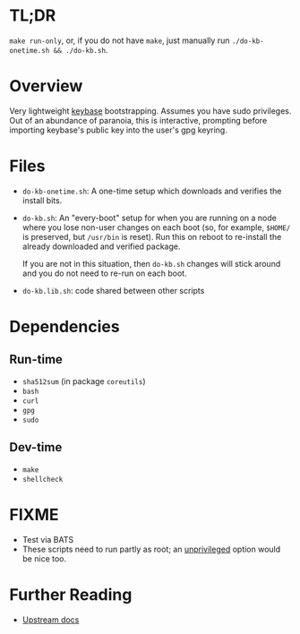 # TL;DR

`make run-only`, or, if you do not have `make`, just manually run `./do-kb-onetime.sh && ./do-kb.sh`.


# Overview

Very lightweight [keybase](https://keybase.io) bootstrapping.  Assumes you have sudo privileges.  Out of an abundance of
paranoia, this is interactive, prompting before importing keybase's public key into the user's gpg
keyring.


# Files

  - `do-kb-onetime.sh`:  A one-time setup which downloads and verifies the install bits.

  - `do-kb.sh`:  An "every-boot" setup for when you are running on a node where you lose non-user
    changes on each boot (so, for example, `$HOME/` is preserved, but `/usr/bin` is reset).  Run
    this on reboot to re-install the already downloaded and verified package.

    If you are not in this situation, then `do-kb.sh` changes will stick around and you do not need
    to re-run on each boot.

  - `do-kb.lib.sh`: code shared between other scripts


# Dependencies

## Run-time

  - `sha512sum` (in package `coreutils`)
  - `bash`
  - `curl`
  - `gpg`
  - `sudo`


## Dev-time

  - `make`
  - `shellcheck`


# FIXME

  - Test via BATS
  - These scripts need to run partly as root; an [unprivileged][1] option would be nice too.


# Further Reading
- [Upstream docs](https://keybase.io/docs/the_app/install_linux)


[1]: https://book.keybase.io/guides/linux#installing-keybase-without-root-privileges
